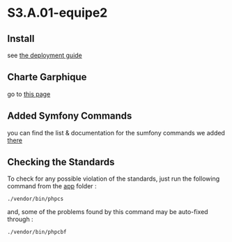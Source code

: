 # S3.A.01-equipe2

## Install
see [the deployment guide](deployment_guide_EN.md)

## Charte Garphique
go to [this page](doc_chartes_graphique_EN.md)

## Added Symfony Commands
you can find the list & documentation for the sumfony commands we added [there](commandes.md)

## Checking the Standards
To check for any possible violation of the standards, just run the following command from the [app](app/) folder :

```./vendor/bin/phpcs```

and, some of the problems found by this command may be auto-fixed through :

```./vendor/bin/phpcbf```